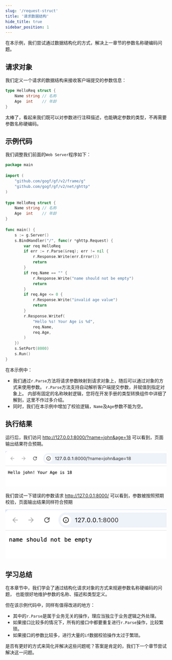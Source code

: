 ```yaml
---
slug: '/request-struct'
title: '请求数据结构'
hide_title: true
sidebar_position: 1
---
```


在本示例，我们尝试通过数据结构化的方式，解决上一章节的参数名称硬编码问题。

## 请求对象

我们定义一个请求的数据结构来接收客户端提交的参数信息：
```go 
type HelloReq struct {
    Name string // 名称
    Age  int    // 年龄
}
```
太棒了，看起来我们既可以对参数进行注释描述，也能确定参数的类型，不再需要参数名称硬编码。

## 示例代码
我们调整我们前面的`Web Server`程序如下：
```go title="main.go"
package main

import (
    "github.com/gogf/gf/v2/frame/g"
    "github.com/gogf/gf/v2/net/ghttp"
)

type HelloReq struct {
    Name string // 名称
    Age  int    // 年龄
}

func main() {
    s := g.Server()
    s.BindHandler("/", func(r *ghttp.Request) {
        var req HelloReq
        if err := r.Parse(&req); err != nil {
            r.Response.Write(err.Error())
            return
        }
        if req.Name == "" {
            r.Response.Write("name should not be empty")
            return
        }
        if req.Age <= 0 {
            r.Response.Write("invalid age value")
            return
        }
        r.Response.Writef(
            "Hello %s! Your Age is %d",
            req.Name,
            req.Age,
        )
    })
    s.SetPort(8000)
    s.Run()
}
```
在本示例中：
- 我们通过`r.Parse`方法将请求参数映射到请求对象上，随后可以通过对象的方式来使用参数。
  `r.Parse`方法支持自动解析客户端提交参数，并赋值到指定对象上。
  内部有固定的名称映射逻辑，您将在开发手册的类型转换组件中详细了解到，这里不作过多介绍。
- 同时，我们在本示例中增加了校验逻辑，`Name`及`Age`参数不能为空。

## 执行结果

运行后，我们访问 http://127.0.0.1:8000/?name=john&age=18 可以看到，页面输出结果符合预期。

![img.png](img.png)

我们尝试一下错误的参数请求 http://127.0.0.1:8000/ 可以看到，参数被按照预期校验，页面输出结果同样符合预期

![img_2.png](img_2.png)

## 学习总结

在本章节中，我们学会了通过结构化请求对象的方式来规避参数名称硬编码的问题，
也能很好地维护参数的名称、描述和类型定义。

但在该示例代码中，同样有值得改进的地方：
- 其中的`r.Parse`是属于业务无关的操作，理应当独立于业务逻辑之外处理。
- 如果接口比较多的情况下，所有的接口中都要重复进行`r.Parse`操作，比较繁琐。
- 如果接口的参数比较多，进行大量的`if`数据校验操作太过于繁琐。

是否有更好的方式来简化并解决这些问题呢？答案是肯定的，我们下一个章节尝试解决这一问题。
